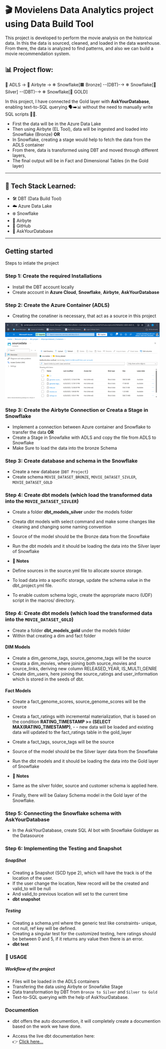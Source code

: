 # 🎬 Movielens Data Analytics project using Data Build Tool
This project is developed to perform the movie analysis on the historical data. In this the data is sourced, cleaned, and loaded in the data warehouse. From there, the data is analyzed to find patterns, and also we can build a movie recommendation system.

## 📊 Project flow:
📁 ADLS → 🚰 Airbyte → ❄ Snowflake[🟫 Bronze] --(DBT)-→ ❄ Snowflake[🥈 Silver] --(DBT)-→  ❄ Snowflake[🥇 GOLD]

In this project, I have connected the Gold layer with **AskYourDatabase**, enabling text-to-SQL querying 🗣️➡️📊 without the need to manually write SQL scripts 📝❌.

- First the data will be in the Azure Data Lake
- Then using Airbyte (EL Tool), data will be ingested and loaded into Snowflake (Bronze) **OR**
- In Snowflake, creating a stage would help to fetch the data from the ADLS container
- From there, data is transformed using DBT and moved through different layers,
- The final output will be in Fact and Dimensional Tables (in the Gold layer)

---

## 🧰 Tech Stack Learned:
- 🛠️ DBT (Data Build Tool)
- ☁️ Azure Data Lake
- ❄️ Snowflake
- 🔄 Airbyte
- 🐙 GitHub
- 🤖 AskYourDatabase

---

## Getting started 

Steps to intiate the project

### Step 1: Create the required Installations
- Install the DBT account locally
- Create account in **Azure Cloud**, **Snowflake**, **Airbyte**, **AskYourDatabase**

### Step 2: Create the Azure Container (ADLS)
- Creating the conatiner is necessary, that act as a source in this project
<img src="ScreenShots/source_container_ss.png" alt="source_container" width="500">

### Step 3: Create the Airbyte Connection or Creata a Stage in Snowflake
- Implement a connection between Azure container and Snowflake to transfer the data **OR**
- Create a Stage in Snowfalke with ADLS and copy the file from ADLS to Snowflake
- Make Sure to load the data into the bronze Schema

### Step 3: Create database and schema in the Snowflake
- Create a new database (`DBT Project`)
- Create schema `MOVIE_DATASET_BRONZE`, `MOVIE_DATASET_SIVLER`, `MOVIE_DATASET_GOLD`
  
### Step 4: Create dbt models (which load the transformed data into the `MOVIE_DATASET_SIVLER`)
- Create a folder **dbt_models_silver** under the models folder
- Creata dbt models with select command and make some changes  like cleaning and changing some naming convention
- Source of the model should be the Bronze data from the Snowflake
- Run the dbt models and it should be loading the data into the Silver layer of Snowflake

- **📌 Notes**
- Define sources in the source.yml file to allocate source storage.
- To load data into a specific storage, update the schema value in the dbt_project.yml file.
- To enable custom schema logic, create the appropriate macro (UDF) script in the macros/ directory.

### Step 4: Create dbt models (which load the transformed data into the `MOVIE_DATASET_GOLD`)
- Create a folder **dbt_models_gold** under the models folder
- Within that creating a dim and fact folder

#### DIM Models
- Create a dim_genome_tags, source_genome_tags will be the source
- Creata a dim_movies, where joining both source_movies and source_links, deriving new column RELEASED_YEAR, IS_MULTI_GENRE
- Create dim_users, here joining the source_ratings and user_information which is stored in the seeds of dbt.

#### Fact Models
- Create a fact_genome_scores, source_genome_scores will be the source
- Creata a fact_ratings with incremental materialization, that is based on the condition **RATING_TIMESTAMP >= (SELECT MAX(RATING_TIMESTAMP)**, - - new data will be loaded and existing data will updated to the fact_ratings table in the gold_layer 
- Create a fact_tags, source_tags will be the source
- Source of the model should be the Silver layer data from the Snowflake
- Run the dbt models and it should be loading the data into the Gold layer of Snowflake

- **📌 Notes**
- Same as the silver folder, source and customer schema is applied here.
  
* Finally, there will be Galaxy Schema model in the Gold layer of the Snowflake. 

### Step 5: Connecting the Snowflake schema with AskYourDatabase
- In the AskYourDatabase, create SQL AI bot with Snowflake Goldlayer as the Datasource

### Step 6: Implementing the Testing and Snapshot
##### SnapShot
- Creating a Snapshot (SCD type 2), which will have the track is of the location of the user.
- If the user change the location, New record will be the created and valid_to will be null
- And valid_to previous location will set to the current time
- **dbt snapshot**

##### Testing
- Creating a schema.yml where the generic test like constraints- unique, not null, ref key will be defined.
- Creating a singular test for the customized testing, here ratings should be between 0 and 5, if it returns any value then there is an error.
- **dbt test**

 ### 🚀 USAGE
 ##### Workflow of the project

 - Files will be loaded in the ADLS containers
 - Transfering the data using Airbyte or Snowfalke Stage
 - Data transformation by DBT from `Bronze to Silver` and `Silver to Gold`
 - Text-to-SQL querying with the help of AskYourDatabase.

 ### Documention
 - dbt offers the auto documention, it will completely create a documention based on the work we have done.

 - Access the live dbt documentation here:  
👉 [Click here...](https://vishak-n.github.io/movielens_analytics_dbt/)









  





